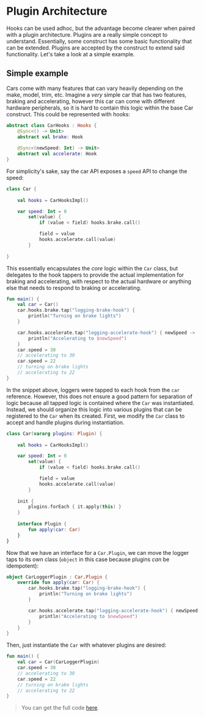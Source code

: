 # Plugin Architecture

Hooks can be used adhoc, but the advantage become clearer when paired with a plugin architecture. Plugins are a really simple concept to understand. Essentially, some construct has some basic functionality that can be extended. Plugins are accepted by the construct to extend said functionality. Let's take a look at a simple example.

## Simple example

Cars come with many features that can vary heavily depending on the make, model, trim, etc. Imagine a *very* simple car that has two features, braking and accelerating, however this car can come with different hardware peripherals, so it is hard to contain this logic within the base Car construct. This could be represented with hooks:

<!--- INCLUDE
import com.intuit.hooks.dsl.Hooks.*
import com.intuit.hooks.Hook
-->

```kotlin
abstract class CarHooks : Hooks {
    @Sync<() -> Unit>
    abstract val brake: Hook
    
    @Sync<(newSpeed: Int) -> Unit>
    abstract val accelerate: Hook
}

```

For simplicity's sake, say the car API exposes a `speed` API to change the speed:
```kotlin
class Car {
    
    val hooks = CarHooksImpl()

    var speed: Int = 0
        set(value) {
            if (value < field) hooks.brake.call()

            field = value
            hooks.accelerate.call(value)
        }
    
}
```

This essentially encapsulates the _core_ logic within the `Car` class, but delegates to the hook tappers to provide the actual implementation for braking and accelerating, with respect to the actual hardware or anything else that needs to respond to braking or accelerating.

```kotlin
fun main() {
    val car = Car()
    car.hooks.brake.tap("logging-brake-hook") {
        println("Turning on brake lights")
    }

    car.hooks.accelerate.tap("logging-accelerate-hook") { newSpeed ->
        println("Accelerating to $newSpeed")
    }
    car.speed = 30
    // accelerating to 30
    car.speed = 22
    // turning on brake lights
    // accelerating to 22
}
```

<!--- KNIT example-car-01.kt --> 

In the snippet above, loggers were tapped to each hook from the `car` reference. However, this does not ensure a good pattern for separation of logic because all tapped logic is contained where the `Car` was instantiated. Instead, we should organize this logic into various plugins that can be registered to the `Car` when its created. First, we modify the `Car` class to accept and handle plugins during instantiation.

<!--- INCLUDE
import com.intuit.hooks.dsl.Hooks
import com.intuit.hooks.Hook

abstract class CarHooks : Hooks() {
    @Sync<() -> Unit>
    abstract val brake: Hook
    
    @Sync<(newSpeed: Int) -> Unit>
    abstract val accelerate: Hook
}
-->

```kotlin
class Car(vararg plugins: Plugin) {
    
    val hooks = CarHooksImpl()

    var speed: Int = 0
        set(value) {
            if (value < field) hooks.brake.call()

            field = value
            hooks.accelerate.call(value)
        }
    
    init {
        plugins.forEach { it.apply(this) }
    }
 
    interface Plugin {
        fun apply(car: Car)
    }   
}
```

Now that we have an interface for a `Car.Plugin`, we can move the logger taps to its own class (`object` in this case because plugins *can* be idempotent):

```kotlin
object CarLoggerPlugin : Car.Plugin {
    override fun apply(car: Car) {
        car.hooks.brake.tap("logging-brake-hook") {
            println("Turning on brake lights")
        }

        car.hooks.accelerate.tap("logging-accelerate-hook") { newSpeed ->
            println("Accelerating to $newSpeed")
        }
    }
}
```

Then, just instantiate the `Car` with whatever plugins are desired:

```kotlin
fun main() {
    val car = Car(CarLoggerPlugin)
    car.speed = 30
    // accelerating to 30
    car.speed = 22
    // turning on brake lights
    // accelerating to 22
}
```

<!--- KNIT example-car-02.kt --> 

> You can get the full code [here](https://github.com/intuit/hooks/tree/main/docs/src/test/kotlin/example/example-car-02.kt).
